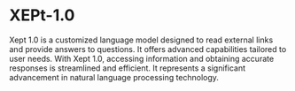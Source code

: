 
# XEPt-1.0

Xept 1.0 is a customized language model designed to read external links and provide answers to questions. It offers advanced capabilities tailored to user needs. With Xept 1.0, accessing information and obtaining accurate responses is streamlined and efficient. It represents a significant advancement in natural language processing technology.
